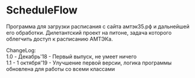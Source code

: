 # ScheduleFlow
Программа для загрузки расписания с сайта амтэк35.рф и дальнейшей его обработки.
Дилетантский проект на питоне, задача которого облегчить доступ к расписанию АМТЭКа.
  

ChangeLog:  
1.0 - Декабрь'18 - Первый выпуск, не умеет ничего  
1.1 - 1 октября'19 - Улучшение первой версии, логика программы обновлена для работы со всеми классами

